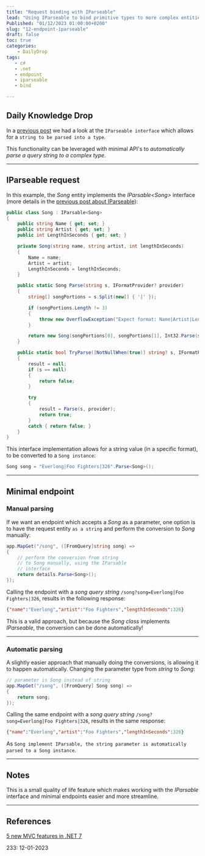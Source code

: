 ```yaml
---
title: "Request binding with IParseable"
lead: "Using IParseable to bind primitive types to more complex entities"
Published: "01/12/2023 01:00:00+0200"
slug: "12-endpoint-iparseable"
draft: false
toc: true
categories:
    - DailyDrop
tags:
   - c#
   - .net
   - endpoint
   - iparseable
   - bind

---
```


## Daily Knowledge Drop

In a [previous post](../../../2022/12/05-iparseable/) we had a look at the `IParseable interface` which allows for a `string to be parsed into a type`.

This functionality can be leveraged with minimal API's to _automatically parse a query string to a complex type_.

---

## IParseable request

In this example, the _Song_ entity implements the _IParsable\<Song\>_ interface (more details in the [previous post about IParseable](../../../2022/12/05-iparseable/)):

``` csharp
public class Song : IParsable<Song>
{
    public string Name { get; set; }
    public string Artist { get; set; }
    public int LengthInSeconds { get; set; }

    private Song(string name, string artist, int lengthInSeconds)
    {
        Name = name;
        Artist = artist;
        LengthInSeconds = lengthInSeconds;
    }

    public static Song Parse(string s, IFormatProvider? provider)
    {
        string[] songPortions = s.Split(new[] { '|' });

        if (songPortions.Length != 3) 
        { 
            throw new OverflowException("Expect format: Name|Artist|LengthInSeconds"); 
        }

        return new Song(songPortions[0], songPortions[1], Int32.Parse(songPortions[2]));
    }

    public static bool TryParse([NotNullWhen(true)] string? s, IFormatProvider? provider, [MaybeNullWhen(false)] out Song result)
    {
        result = null;
        if (s == null) 
        { 
            return false; 
        }

        try
        {
            result = Parse(s, provider);
            return true;
        }
        catch { return false; }
    }
}
```

This interface implementation allows for a string value (in a specific format), to be converted to a `Song instance`:

``` csharp
Song song = "Everlong|Foo Fighters|326".Parse<Song>();
```

---

## Minimal endpoint

### Manual parsing

If we want an endpoint which accepts a _Song_ as a parameter, one option is to have the request entity `as a string` and perform the conversion to _Song_ manually:

``` csharp
app.MapGet("/song", ([FromQuery]string song) =>
{
    // perform the conversion from string
    // to Song manually, using the IParsable
    // interface
    return details.Parse<Song>();
});
```

Calling the endpoint with a _song query string_ `/song?song=Everlong|Foo Fighters|326`, results in the following response:

``` json
{"name":"Everlong","artist":"Foo Fighters","lengthInSeconds":326}
```

This is a valid approach, but because the _Song class_ implements _IParseable_, the conversion can be done automatically!

---

### Automatic parsing

A slightly easier approach that manually doing the conversions, is allowing it to happen automatically. Changing the parameter type from _string_ to _Song_:

``` csharp
// parameter is Song instead of string
app.MapGet("/song", ([FromQuery] Song song) =>
{
    return song;
});
```

Calling the same endpoint with a _song query string_ `/song?song=Everlong|Foo Fighters|326`, results in the same response:

``` json
{"name":"Everlong","artist":"Foo Fighters","lengthInSeconds":326}
```

As `Song implement IParsable, the string parameter is automatically parsed to a Song instance`.


---

## Notes

This is a small quality of life feature which makes working with the _IParsable_ interface and minimal endpoints easier and more streamline.

---

## References

[5 new MVC features in .NET 7](https://andrewlock.net/5-new-mvc-features-in-dotnet-7/#1-iparseable-tryparse-for-primitive-binding)  

<?# DailyDrop ?>233: 12-01-2023<?#/ DailyDrop ?>
